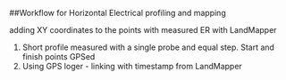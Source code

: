 ##Workflow for Horizontal Electrical profiling and mapping

adding XY coordinates to the points with measured ER with LandMapper

1. Short profile measured with a single probe and equal step. Start and finish points GPSed
2. Using GPS loger - linking with timestamp from LandMapper